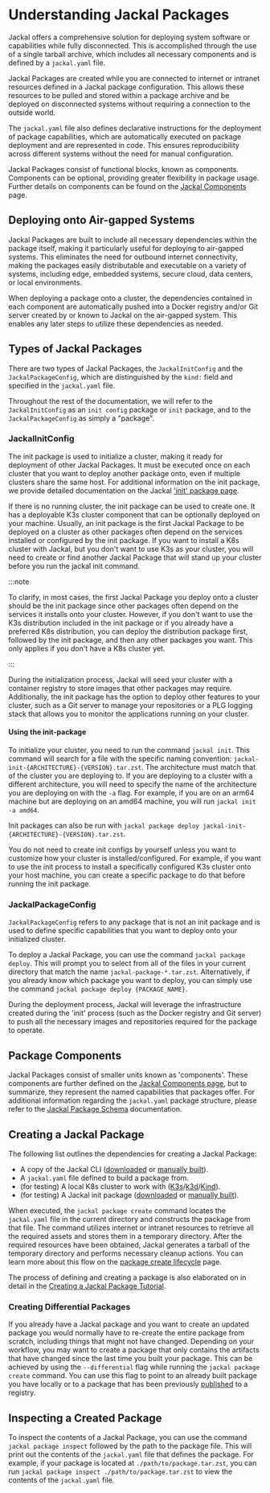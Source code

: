 # Understanding Jackal Packages

Jackal offers a comprehensive solution for deploying system software or capabilities while fully disconnected. This is accomplished through the use of a single tarball archive, which includes all necessary components and is defined by a `jackal.yaml` file.

Jackal Packages are created while you are connected to internet or intranet resources defined in a Jackal package configuration.  This allows these resources to be pulled and stored within a package archive and be deployed on disconnected systems without requiring a connection to the outside world.

The `jackal.yaml` file also defines declarative instructions for the deployment of package capabilities, which are automatically executed on package deployment and are represented in code. This ensures reproducibility across different systems without the need for manual configuration.

Jackal Packages consist of functional blocks, known as components. Components can be optional, providing greater flexibility in package usage. Further details on components can be found on the [Jackal Components](./2-jackal-components.md) page.

## Deploying onto Air-gapped Systems

Jackal Packages are built to include all necessary dependencies within the package itself, making it particularly useful for deploying to air-gapped systems. This eliminates the need for outbound internet connectivity, making the packages easily distributable and executable on a variety of systems, including edge, embedded systems, secure cloud, data centers, or local environments.

When deploying a package onto a cluster, the dependencies contained in each component are automatically pushed into a Docker registry and/or Git server created by or known to Jackal on the air-gapped system. This enables any later steps to utilize these dependencies as needed.

## Types of Jackal Packages

There are two types of Jackal Packages, the `JackalInitConfig` and the `JackalPackageConfig`, which are distinguished by the `kind:` field and specified in the `jackal.yaml` file.

Throughout the rest of the documentation, we will refer to the `JackalInitConfig` as an `init config` package or `init` package, and to the `JackalPackageConfig` as simply a "package".

### JackalInitConfig

The init package is used to initialize a cluster, making it ready for deployment of other Jackal Packages. It must be executed once on each cluster that you want to deploy another package onto, even if multiple clusters share the same host. For additional information on the init package, we provide detailed documentation on the Jackal ['init' package page](./3-jackal-init-package.md).

If there is no running cluster, the init package can be used to create one. It has a deployable K3s cluster component that can be optionally deployed on your machine. Usually, an init package is the first Jackal Package to be deployed on a cluster as other packages often depend on the services installed or configured by the init package. If you want to install a K8s cluster with Jackal, but you don't want to use K3s as your cluster, you will need to create or find another Jackal Package that will stand up your cluster before you run the jackal init command.

:::note

To clarify, in most cases, the first Jackal Package you deploy onto a cluster should be the init package since other packages often depend on the services it installs onto your cluster. However, if you don't want to use the K3s distribution included in the init package or if you already have a preferred K8s distribution, you can deploy the distribution package first, followed by the init package, and then any other packages you want. This only applies if you don't have a K8s cluster yet.

:::

During the initialization process, Jackal will seed your cluster with a container registry to store images that other packages may require. Additionally, the init package has the option to deploy other features to your cluster, such as a Git server to manage your repositories or a PLG logging stack that allows you to monitor the applications running on your cluster.

#### Using the init-package

To initialize your cluster, you need to run the command `jackal init`. This command will search for a file with the specific naming convention: `jackal-init-{ARCHITECTURE}-{VERSION}.tar.zst`. The architecture must match that of the cluster you are deploying to. If you are deploying to a cluster with a different architecture, you will need to specify the name of the architecture you are deploying on with the `-a` flag. For example, if you are on an arm64 machine but are deploying on an amd64 machine, you will run `jackal init -a amd64`.

Init packages can also be run with `jackal package deploy jackal-init-{ARCHITECTURE}-{VERSION}.tar.zst`.

You do not need to create init configs by yourself unless you want to customize how your cluster is installed/configured. For example, if you want to use the init process to install a specifically configured K3s cluster onto your host machine, you can create a specific package to do that before running the init package.

### JackalPackageConfig

`JackalPackageConfig` refers to any package that is not an init package and is used to define specific capabilities that you want to deploy onto your initialized cluster.

To deploy a Jackal Package, you can use the command `jackal package deploy`. This will prompt you to select from all of the files in your current directory that match the name `jackal-package-*.tar.zst`. Alternatively, if you already know which package you want to deploy, you can simply use the command `jackal package deploy {PACKAGE_NAME}`.

During the deployment process, Jackal will leverage the infrastructure created during the 'init' process (such as the Docker registry and Git server) to push all the necessary images and repositories required for the package to operate.

## Package Components

Jackal Packages consist of smaller units known as 'components'. These components are further defined on the [Jackal Components page](./2-jackal-components.md), but to summarize, they represent the named capabilities that packages offer. For additional information regarding the `jackal.yaml` package structure, please refer to the [Jackal Package Schema](./4-jackal-schema.md) documentation.

## Creating a Jackal Package

The following list outlines the dependencies for creating a Jackal Package:

- A copy of the Jackal CLI ([downloaded](https://github.com/racer159/jackal/releases) or [manually built](../2-the-jackal-cli/0-building-your-own-cli.md)).
- A `jackal.yaml` file defined to build a package from.
- (for testing) A local K8s cluster to work with ([K3s](https://k3s.io/)/[k3d](https://k3d.io/v5.4.1/)/[Kind](https://kind.sigs.k8s.io/docs/user/quick-start#installation)).
- (for testing) A Jackal init package ([downloaded](https://github.com/racer159/jackal/releases) or [manually built](../2-the-jackal-cli/0-building-your-own-cli.md)).

When executed, the `jackal package create` command locates the `jackal.yaml` file in the current directory and constructs the package from that file. The command utilizes internet or intranet resources to retrieve all the required assets and stores them in a temporary directory. After the required resources have been obtained, Jackal generates a tarball of the temporary directory and performs necessary cleanup actions.  You can learn more about this flow on the [package create lifecycle](./5-package-create-lifecycle.md) page.

The process of defining and creating a package is also elaborated on in detail in the [Creating a Jackal Package Tutorial](../5-jackal-tutorials/0-creating-a-jackal-package.md).

### Creating Differential Packages

If you already have a Jackal package and you want to create an updated package you would normally have to re-create the entire package from scratch, including things that might not have changed. Depending on your workflow, you may  want to create a package that only contains the artifacts that have changed since the last time you built your package. This can be achieved by using the `--differential` flag while running the `jackal package create` command. You can use this flag to point to an already built package you have locally or to a package that has been previously [published](../5-jackal-tutorials/7-publish-and-deploy.md#publish-package) to a registry.

## Inspecting a Created Package

To inspect the contents of a Jackal Package, you can use the command `jackal package inspect` followed by the path to the package file. This will print out the contents of the `jackal.yaml` file that defines the package. For example, if your package is located at `./path/to/package.tar.zst`, you can run `jackal package inspect ./path/to/package.tar.zst` to view the contents of the `jackal.yaml` file.
